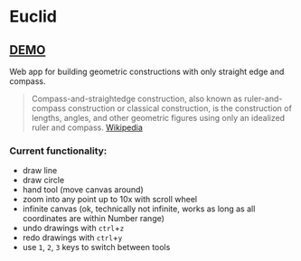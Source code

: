 # Euclid
## [DEMO](http://euclid.surge.sh/)
 Web app for building geometric constructions with only straight edge and compass.

 > Compass-and-straightedge construction, also known as ruler-and-compass construction or classical construction, is the construction of lengths, angles, and other geometric figures using only an idealized ruler and compass. [Wikipedia](https://en.wikipedia.org/wiki/Compass-and-straightedge_construction)

### Current functionality:
- draw line
- draw circle
- hand tool (move canvas around)
- zoom into any point up to 10x with scroll wheel
- infinite canvas (ok, technically not infinite, works as long as all coordinates are within Number range)
- undo drawings with `ctrl`+`z`
- redo drawings with `ctrl`+`y`
- use `1`, `2`, `3` keys to switch between tools